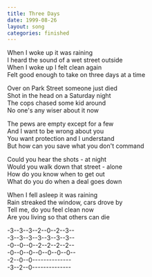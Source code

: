 ```yaml
---
title: Three Days
date: 1999-08-26
layout: song
categories: finished
---
```

When I woke up it was raining  
I heard the sound of a wet street outside  
When I woke up I felt clean again  
Felt good enough to take on three days at a time

Over on Park Street someone just died  
Shot in the head on a Saturday night  
The cops chased some kid around  
No one's any wiser about it now

The pews are empty except for a few  
And I want to be wrong about you  
You want protection and I understand  
But how can you save what you don't command

Could you hear the shots - at night  
Would you walk down that street - alone  
How do you know when to get out  
What do you do when a deal goes down

When I fell asleep it was raining  
Rain streaked the window, cars drove by  
Tell me, do you feel clean now  
Are you living so that others can die

<div class="chords">
  -3--3--3--2--0--2--3--<br/>
  -3--3--3--3--3--3--3--<br/>
  -0--0--0--2--2--2--2--<br/>
  -0--0--0--0--0--0--0--<br/>
  -2--0--0--------------<br/>
  -3--2--0--------------
</div>
